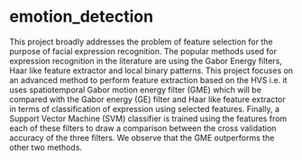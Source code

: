 # emotion_detection
This  project  broadly  addresses  the  problem  of  feature  selection  for  the  purpose
of  facial  expression  recognition.   The  popular  methods  used  for  expression  recognition  in  the
literature are using the Gabor Energy filters, Haar like feature extractor and local binary
patterns.  This project focuses on an advanced method to perform feature extraction based on
the HVS i.e.  it uses spatiotemporal Gabor motion energy filter (GME) which will be compared
with the Gabor energy (GE) filter and Haar like feature extractor in terms of classification of
expression using selected features.  Finally, a Support Vector Machine (SVM) classifier is trained
using the features from each of these filters to draw a comparison between the cross validation
accuracy of the three filters. We observe that the GME outperforms the other two methods.
